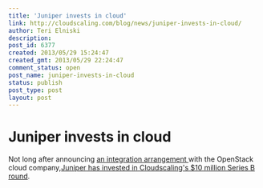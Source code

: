 ```yaml
---
title: 'Juniper invests in cloud'
link: http://cloudscaling.com/blog/news/juniper-invests-in-cloud/
author: Teri Elniski
description: 
post_id: 6377
created: 2013/05/29 15:24:47
created_gmt: 2013/05/29 22:24:47
comment_status: open
post_name: juniper-invests-in-cloud
status: publish
post_type: post
layout: post
---
```


# Juniper invests in cloud

Not long after announcing [an integration arrangement ](http://www.networkworld.com/news/2013/050613-juniper-controller-269415.html)with the OpenStack cloud company,[Juniper has invested in Cloudscaling's $10 million Series B round](http://www.cloudscaling.com/blog/press-releases/cloudscaling-closes-10-million-series-b-funding/).